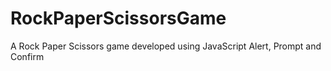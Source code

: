 # RockPaperScissorsGame
A Rock Paper Scissors game developed using JavaScript Alert, Prompt and Confirm
